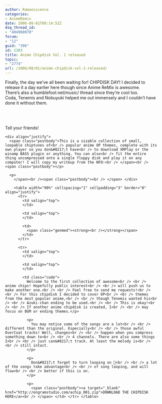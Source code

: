 ```yaml
---
author: Ramaniscence
categories:
- AnimeRemix
date: 2006-08-01T08:14:52Z
dsq_thread_id:
- "404960078"
forum:
- "12"
guid: "396"
id: 1303
title: Anime Chipdisk Vol. 1 released
topic:
- "2774"
url: /2006/08/01/anime-chipdisk-vol-1-released/
---
```


<div align="justify">
  <span class="postbody">Finally, the day we&#8217;ve all been waiting for! CHIPDISK DAY! I decided to<br /> release it a day earlier here though since Anime ReMix is awesome.<br /> There&#8217;s also a humblefool.net/music/ thread since they&#8217;re cool too.<br /> Coda, Tenemis and Nobuyuki helped me out immensely and I couldn&#8217;t have<br /> done it without them.<br /> </span><br /><span class="postbody"></p> 
  
  <p>
    </span><br /><span class="postbody"><br /> Tell your friends!</span></div> 
    
    <div align="justify">
      <span class="postbody">This is a sizable collection of small, loopable chiptunes of<br /> popular anime OP themes, complete with its own player so you don&#8217;t have<br /> to download XMPlay or the winamp BASS plugin or anything. You can also<br /> fit the entire thing uncompressed onto a single floppy disk and play it on any computer! I will copy my writeup from the NFO:<br /> </span><br /><span class="postbody"></p> 
      
      <p>
        </span><br /><span class="postbody"><br /> </span> </div> 
        
        <table width="90%" cellspacing="1" cellpadding="3" border="0" align="justify">
          <tr>
            <td valign="top">
            </td>
            
            <td valign="top">
            </td>
            
            <td>
              <span class="genmed"><strong><br /></strong></span>
            </td>
          </tr>
          
          <tr>
            <td valign="top">
            </td>
            
            <td valign="top">
            </td>
            
            <td class="code">
              Welcome to the first collection of awesome<br /> <br /> anime chips! Hopefully public interest<br /> <br /> will push us to make another one.<br /> <br /> Feel free to send me requests!<br /> <br /> For this chipdisk I decided to cover OP<br /> <br /> themes from the most popular anime,<br /> <br /> though Tenemis wanted his<br /> <br /> Azuki-chan ending to be used.<br /> <br /> This is okay!<br /> <br /> If another anime chipdisk is created, I<br /> <br /> may focus on BGM or ending themes.</p> 
              
              <p>
                You may notice some of the songs are a lot<br /> <br /> different than the original. Especially<br /> <br /> those awful OverCoat tracks! Well, changes<br /> <br /> happen when you compress something down to<br /> <br /> 4 channels. There are also some things I<br /> <br /> just can&#8217;t track. At least the melody is<br /> <br /> still intact.
              </p>
              
              <p>
                Don&#8217;t forget to turn looping on 🙂<br /> <br /> a lot of the songs take advantage<br /> <br /> of song looping, and will flow<br /> <br /> better if this is on.
              </p>
              
              <p>
                <span class="postbody"><a target="_blank" href="http://engramstudio.com/achip_001.zip">DOWNLOAD THE CHIPDISK HERE</a><br /> </span> </td> </tr> </table>